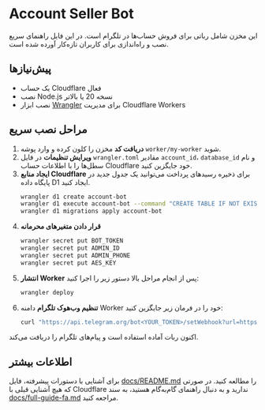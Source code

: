 # Account Seller Bot

این مخزن شامل رباتی برای فروش حساب‌ها در تلگرام است. در این فایل راهنمای سریع نصب و راه‌اندازی برای کاربران تازه‌کار آورده شده است.

## پیش‌نیازها
- یک حساب Cloudflare فعال
- نصب Node.js نسخه 20 یا بالاتر
- نصب ابزار [Wrangler](https://developers.cloudflare.com/workers/wrangler/) برای مدیریت Cloudflare Workers

## مراحل نصب سریع

1. **دریافت کد**
   مخزن را کلون کرده و وارد پوشه `worker/my-worker` شوید.
2. **ویرایش تنظیمات**
   در فایل `wrangler.toml` مقادیر `account_id`، `database_id` و نام سطل‌ها را با اطلاعات حساب Cloudflare خود جایگزین کنید.
3. **ایجاد منابع Cloudflare**
   برای ذخیره رسیدهای پرداخت می‌توانید یک جدول جدید در پایگاه داده D1 ایجاد کنید.
   ```bash
   wrangler d1 create account-bot
   wrangler d1 execute account-bot --command "CREATE TABLE IF NOT EXISTS payment_proofs (id INTEGER PRIMARY KEY AUTOINCREMENT, user_id TEXT, file_url TEXT, created_at INTEGER);"
   wrangler d1 migrations apply account-bot
   ```
4. **قرار دادن متغیرهای محرمانه**
   ```bash
   wrangler secret put BOT_TOKEN
   wrangler secret put ADMIN_ID
   wrangler secret put ADMIN_PHONE
   wrangler secret put AES_KEY
   ```
5. **انتشار Worker**
   پس از انجام مراحل بالا دستور زیر را اجرا کنید:
   ```bash
   wrangler deploy
   ```
6. **تنظیم وب‌هوک تلگرام**
   دامنه Worker خود را در فرمان زیر جایگزین کنید:
   ```bash
   curl "https://api.telegram.org/bot<YOUR_TOKEN>/setWebhook?url=https://<YOUR_WORKER_DOMAIN>/telegram"
   ```

اکنون ربات آماده استفاده است و پیام‌های تلگرام را دریافت می‌کند.

## اطلاعات بیشتر
برای آشنایی با دستورات پیشرفته، فایل [docs/README.md](docs/README.md) را مطالعه کنید.
در صورتی که هیچ آشنایی قبلی با Cloudflare ندارید و به دنبال راهنمای گام‌به‌گام هستید، به سند [docs/full-guide-fa.md](docs/full-guide-fa.md) مراجعه کنید.
